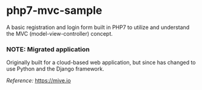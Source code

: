 # php7-mvc-sample
A basic registration and login form built in PHP7 to utilize and understand the MVC (model-view-controller) concept. 

### NOTE: Migrated application
Originally built for a cloud-based web application, but since has changed to use Python and the Django framework.

*Reference:* https://mive.io

